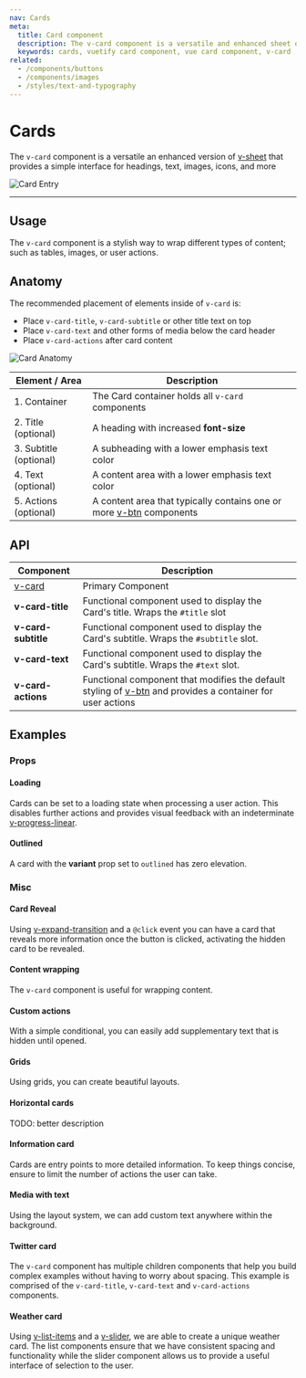 ```yaml
---
nav: Cards
meta:
  title: Card component
  description: The v-card component is a versatile and enhanced sheet of paper that provides a simple interface for headings, text, images, and actions.
  keywords: cards, vuetify card component, vue card component, v-card
related:
  - /components/buttons
  - /components/images
  - /styles/text-and-typography
---
```


# Cards

 The `v-card` component is a versatile an enhanced version of [v-sheet](/components/sheets/) that provides a simple interface for headings, text, images, icons, and more <inline slug="scrimba-cards" />

![Card Entry](https://cdn.vuetifyjs.com/docs/images/components-temp/v-card/v-card-entry.png)

---

## Usage

The `v-card` component is a stylish way to wrap different types of content; such as tables, images, or user actions.

<usage name="v-card" />

<entry slug="vuetify-zero-theme-pro" />

## Anatomy

The recommended placement of elements inside of `v-card` is:

* Place `v-card-title`, `v-card-subtitle` or other title text on top
* Place `v-card-text` and other forms of media below the card header
* Place `v-card-actions` after card content

![Card Anatomy](https://cdn.vuetifyjs.com/docs/images/components-temp/v-card/v-card-anatomy.png)

| Element / Area | Description |
| - | - |
| 1. Container | The Card container holds all `v-card` components |
| 2. Title (optional) | A heading with increased **font-size** |
| 3. Subtitle (optional) | A subheading with a lower emphasis text color |
| 4. Text (optional) | A content area with a lower emphasis text color |
| 5. Actions (optional) | A content area that typically contains one or more [v-btn](/components/buttons) components |

## API

| Component | Description |
| - | - |
| [v-card](/api/v-card/) | Primary Component |
| **v-card-title** | Functional component used to display the Card's title. Wraps the `#title` slot |
| **v-card-subtitle** | Functional component used to display the Card's subtitle. Wraps the `#subtitle` slot. |
| **v-card-text** | Functional component used to display the Card's subtitle. Wraps the `#text` slot. |
| **v-card-actions** | Functional component that modifies the default styling of [v-btn](/components/buttons/) and provides a container for user actions |

## Examples

### Props

#### Loading

Cards can be set to a loading state when processing a user action. This disables further actions and provides visual feedback with an indeterminate [v-progress-linear](/components/progress-linear).

<example file="v-card/prop-loading" />

#### Outlined

A card with the **variant** prop set to `outlined` has zero elevation.

<example file="v-card/prop-outlined" />

### Misc

#### Card Reveal

Using [v-expand-transition](https://vuetifyjs.com/en/api/v-expand-transition/) and a `@click` event you can have a card that reveals more information once the button is clicked, activating the hidden card to be revealed.

<example file="v-card/misc-card-reveal" />

#### Content wrapping

The `v-card` component is useful for wrapping content.

<example file="v-card/misc-content-wrapping" />

#### Custom actions

With a simple conditional, you can easily add supplementary text that is hidden until opened.

<example file="v-card/misc-custom-actions" />

#### Grids

Using grids, you can create beautiful layouts.

<example file="v-card/misc-grids" />

#### Horizontal cards

TODO: better description

<example file="v-card/misc-horizontal-cards" />

#### Information card

Cards are entry points to more detailed information. To keep things concise, ensure to limit the number of actions the user can take.

<example file="v-card/misc-information-card" />

#### Media with text

Using the layout system, we can add custom text anywhere within the background.

<example file="v-card/misc-media-with-text" />

#### Twitter card

The `v-card` component has multiple children components that help you build complex examples without having to worry about spacing. This example is comprised of the `v-card-title`, `v-card-text` and `v-card-actions` components.

<example file="v-card/misc-twitter-card" />

#### Weather card

Using [v-list-items](/components/lists) and a [v-slider](/components/sliders), we are able to create a unique weather card. The list components ensure that we have consistent spacing and functionality while the slider component allows us to provide a useful interface of selection to the user.

<example file="v-card/misc-weather-card" />

<backmatter />
